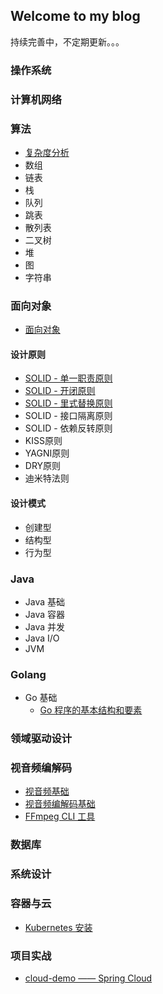 ## Welcome to my blog

持续完善中，不定期更新。。。

### 操作系统

### 计算机网络

### 算法
- [复杂度分析](algorithm/复杂度分析.md)
- 数组
- 链表
- 栈
- 队列
- 跳表
- 散列表
- 二叉树
- 堆
- 图
- 字符串

### 面向对象
- [面向对象](design-pattern/oop.md)
  
#### 设计原则
- [SOLID - 单一职责原则](design-pattern/srp.md)
- [SOLID - 开闭原则](design-pattern/ocp.md)
- [SOLID - 里式替换原则](design-pattern/lsp.md)
- SOLID - 接口隔离原则
- SOLID - 依赖反转原则
- KISS原则
- YAGNI原则
- DRY原则
- 迪米特法则
  
#### 设计模式
- 创建型
- 结构型
- 行为型


### Java
- Java 基础
- Java 容器
- Java 并发
- Java I/O
- JVM

### Golang
- Go 基础
  - [Go 程序的基本结构和要素](golang/Go程序的基本结构和要素.md)

### 领域驱动设计

### 视音频编解码
- [视音频基础](video-audio/视音频基础.md)
- [视音频编解码基础](video-audio/视音频编解码基础.md)
- [FFmpeg CLI 工具](video-audio/ffmpeg-cli.md)

### 数据库

### 系统设计

### 容器与云
  - [Kubernetes 安装](cloud-native/install-kubernetes.md)

### 项目实战
  - [cloud-demo —— Spring Cloud](https://github.com/kangliqi/cloud-demo)
